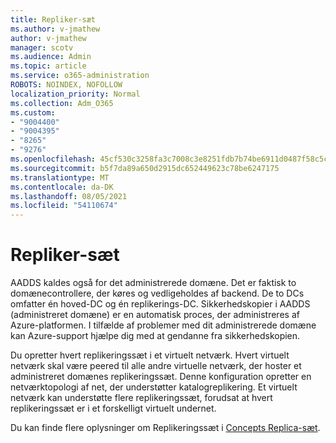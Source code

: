```yaml
---
title: Repliker-sæt
ms.author: v-jmathew
author: v-jmathew
manager: scotv
ms.audience: Admin
ms.topic: article
ms.service: o365-administration
ROBOTS: NOINDEX, NOFOLLOW
localization_priority: Normal
ms.collection: Adm_O365
ms.custom:
- "9004400"
- "9004395"
- "8265"
- "9276"
ms.openlocfilehash: 45cf530c3258fa3c7008c3e8251fdb7b74be6911d0487f58c5ce2530e25ca282
ms.sourcegitcommit: b5f7da89a650d2915dc652449623c78be6247175
ms.translationtype: MT
ms.contentlocale: da-DK
ms.lasthandoff: 08/05/2021
ms.locfileid: "54110674"
---
```

# <a name="replica-set"></a>Repliker-sæt

AADDS kaldes også for det administrerede domæne. Det er faktisk to domænecontrollere, der køres og vedligeholdes af backend. De to DCs omfatter én hoved-DC og én replikerings-DC. Sikkerhedskopier i AADDS (administreret domæne) er en automatisk proces, der administreres af Azure-platformen. I tilfælde af problemer med dit administrerede domæne kan Azure-support hjælpe dig med at gendanne fra sikkerhedskopien.

Du opretter hvert replikeringssæt i et virtuelt netværk. Hvert virtuelt netværk skal være peered til alle andre virtuelle netværk, der hoster et administreret domænes replikeringssæt. Denne konfiguration opretter en netværktopologi af net, der understøtter katalogreplikering. Et virtuelt netværk kan understøtte flere replikeringssæt, forudsat at hvert replikeringssæt er i et forskelligt virtuelt undernet.

Du kan finde flere oplysninger om Replikeringssæt i [Concepts Replica-sæt](https://docs.microsoft.com/azure/active-directory-domain-services/concepts-replica-sets).
